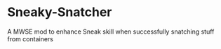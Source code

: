 # Sneaky-Snatcher
A MWSE mod to enhance Sneak skill when successfully snatching stuff from containers
